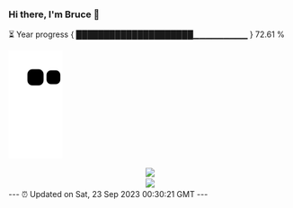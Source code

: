 ### Hi there, I'm Bruce 👋
⏳ Year progress { █████████████████████▁▁▁▁▁▁▁▁▁ } 72.61 %

![](https://raw.githubusercontent.com/Swiftie13st/Swiftie13st/main/assets/github-contribution-grid-snake.svg)


<div align="center"> <img src="https://metrics.lecoq.io/Swiftie13st?template=classic&config.timezone=Asia%2FShanghai"> </div>

<div align="center"> <img src="https://github-readme-streak-stats.herokuapp.com/?user=Swiftie13st" /> </div>
---
⏰ Updated on Sat, 23 Sep 2023 00:30:21 GMT
---

